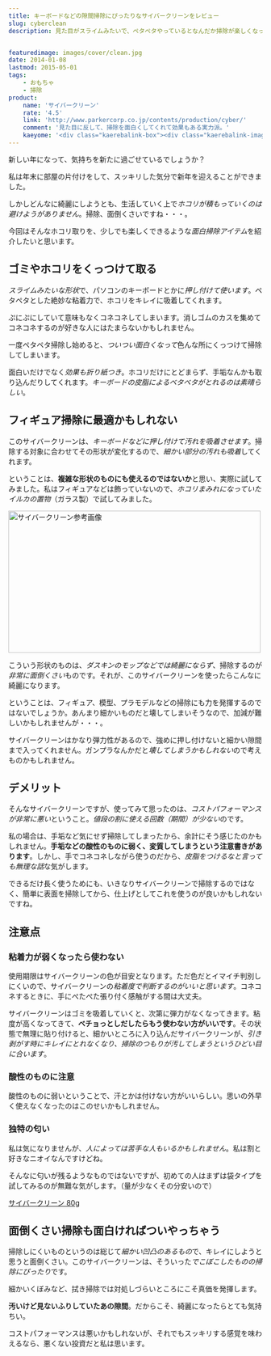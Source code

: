 ```yaml
---
title: キーボードなどの隙間掃除にぴったりなサイバークリーンをレビュー
slug: cyberclean
description: 見た目がスライムみたいで、ペタペタやっているとなんだか掃除が楽しくなってきます。細かい凹凸のあるもののホコリをキレイに吸着してくれて、掃除した後は手触りが良くなって気持ちいいです。ペタペタするのがやみつきになること間違いなしです。


featuredimage: images/cover/clean.jpg
date: 2014-01-08
lastmod: 2015-05-01
tags: 
    - おもちゃ
    - 掃除
product:
    name: 'サイバークリーン'
    rate: '4.5'
    link: 'http://www.parkercorp.co.jp/contents/production/cyber/'
    comment: '見た目に反して、掃除を面白くしてくれて効果もある実力派。'
    kaeyome: '<div class="kaerebalink-box"><div class="kaerebalink-image"><a href="http://www.amazon.co.jp/exec/obidos/ASIN/B00BCFELS4/illusionspace-22/ref=nosim/" rel="nofollow" target="_blank"><img src="http://ecx.images-amazon.com/images/I/11F9znL-KjL._SL160_.jpg" style="border: none;" /></a></div><div class="kaerebalink-info"><div class="kaerebalink-name"><a href="http://www.amazon.co.jp/exec/obidos/ASIN/B00BCFELS4/illusionspace-22/ref=nosim/" rel="nofollow" target="_blank">サイバークリーン 145g</a><div class="kaerebalink-powered-date">posted with <a href="http://kaereba.com" rel="nofollow" target="_blank">カエレバ</a></div></div><div class="kaerebalink-detail"> JOKER     </div><div class="kaerebalink-link1"><div class="shoplinkamazon"><a href="http://www.amazon.co.jp/gp/search?keywords=%83T%83C%83o%81%5B%83N%83%8A%81%5B%83%93&__mk_ja_JP=%83J%83%5E%83J%83i&tag=illusionspace-22" rel="nofollow" target="_blank" title="アマゾン" >Amazonで購入</a></div><div class="shoplinkrakuten"><a href="http://hb.afl.rakuten.co.jp/hgc/0e95387f.f2aef20d.0e953880.25e412bd/?pc=http%3A%2F%2Fsearch.rakuten.co.jp%2Fsearch%2Fmall%2F%25E3%2582%25B5%25E3%2582%25A4%25E3%2583%2590%25E3%2583%25BC%25E3%2582%25AF%25E3%2583%25AA%25E3%2583%25BC%25E3%2583%25B3%2F-%2Ff.1-p.1-s.1-sf.0-st.A-v.2%3Fx%3D0%26scid%3Daf_ich_link_urltxt%26m%3Dhttp%3A%2F%2Fm.rakuten.co.jp%2F" rel="nofollow" target="_blank" title="楽天市場" >楽天市場で購入</a></div></div></div><div class="booklink-footer" style="clear: left"></div></div>'
---
```


新しい年になって、気持ちを新たに過ごせているでしょうか？

私は年末に部屋の片付けをして、スッキリした気分で新年を迎えることができました。

しかしどんなに綺麗にしようとも、生活していく上で<em>ホコリが積もっていくのは避けようがありません</em>。掃除、面倒くさいですね・・・。

今回はそんなホコリ取りを、少しでも楽しくできるような<em>面白掃除アイテム</em>を紹介したいと思います。


## ゴミやホコリをくっつけて取る


<em>スライムみたいな形状</em>で、パソコンのキーボードとかに<em>押し付けて使います</em>。ペタペタとした絶妙な粘着力で、ホコリをキレイに吸着してくれます。

ぷにぷにしていて意味もなくコネコネしてしまいます。消しゴムのカスを集めてコネコネするのが好きな人にはたまらないかもしれません。

一度ペタペタ掃除し始めると、<em>ついつい面白くなって</em>色んな所にくっつけて掃除してしまいます。

面白いだけでなく<em>効果も折り紙つき</em>。ホコリだけにとどまらず、手垢なんかも取り込んだりしてくれます。<em>キーボードの皮脂によるベタベタがとれるのは素晴らしい</em>。


## フィギュア掃除に最適かもしれない


このサイバークリーンは、<em>キーボードなどに押し付けて汚れを吸着させます</em>。掃除する対象に合わせてその形状が変化するので、<em>細かい部分の汚れも吸着</em>してくれます。

ということは、<strong>複雑な形状のものにも使えるのではないか</strong>と思い、実際に試してみました。私はフィギュアなどは飾っていないので、<em>ホコリまみれになっていたイルカの置物</em>（ガラス製）で試してみました。

<img src="https://wantit.gcreate.jp/wp-content/uploads/2014/01/P1081907.jpg" alt="サイバークリーン参考画像" width="500" height="281" class="size-full wp-image-270" srcset="https://wantit.gcreate.jp/wp-content/uploads/2014/01/P1081907.jpg 500w, https://wantit.gcreate.jp/wp-content/uploads/2014/01/P1081907-300x168.jpg 300w" sizes="(max-width: 500px) 100vw, 500px" />

こういう形状のものは、<em>ダスキンのモップなどでは綺麗にならず</em>、掃除するのが<em>非常に面倒くさい</em>ものです。それが、このサイバークリーンを使ったらこんなに綺麗になります。

ということは、フィギュア、模型、プラモデルなどの掃除にも力を発揮するのではないでしょうか。あんまり細かいものだと壊してしまいそうなので、加減が難しいかもしれませんが・・・。

サイバークリーンはかなり弾力性があるので、強めに押し付けないと細かい隙間まで入ってくれません。ガンプラなんかだと<em>壊してしまうかもしれない</em>ので考えものかもしれません。


## デメリット


そんなサイバークリーンですが、使ってみて思ったのは、<em>コストパフォーマンスが非常に悪い</em>ということ。<em>値段の割に使える回数（期間）が少ない</em>のです。

私の場合は、手垢など気にせず掃除してしまったから、余計にそう感じたのかもしれません。<strong>手垢などの酸性のものに弱く、変質してしまうという注意書きがあります</strong>。しかし、手でコネコネしながら使うのだから、<em>皮脂をつけるなと言っても無理な話</em>な気がします。

できるだけ長く使うためにも、いきなりサイバークリーンで掃除するのではなく、簡単に表面を掃除してから、仕上げとしてこれを使うのが良いかもしれないですね。


## 注意点



### 粘着力が弱くなったら使わない


使用期限はサイバークリーンの色が目安となります。ただ色だとイマイチ判別しにくいので、サイバークリーンの<em>粘着度で判断するのがいいと思います</em>。コネコネするときに、手にぺたぺた張り付く感触がする間は大丈夫。

サイバークリーンはゴミを吸着していくと、次第に弾力がなくなってきます。粘度が高くなってきて、<strong>ベチョっとしだしたらもう使わない方がいいです</strong>。その状態で無理に貼り付けると、細かいところに入り込んだサイバークリーンが、<em>引き剥がす時にキレイにとれなくなり、掃除のつもりが汚してしまうというひどい目に合います</em>。


### 酸性のものに注意


酸性のものに弱いということで、汗とかは付けない方がいいらしい。思いの外早く使えなくなったのはこのせいかもしれません。


### 独特の匂い


私は気になりませんが、<em>人によっては苦手な人もいるかもしれません</em>。私は割と好きなニオイなんですけどね。

そんなに匂いが残るようなものではないですが、初めての人はまずは袋タイプを試してみるのが無難な気がします。（量が少なくその分安いので）

<div data-role="amazonjs" data-asin="B00BCFX7ZC" data-locale="JP" data-tmpl="" data-img-size="" class="asin_B00BCFX7ZC_JP_ amazonjs_item"><div class="amazonjs_indicator"><span class="amazonjs_indicator_img"></span><a class="amazonjs_indicator_title" href="#">サイバークリーン 80g</a><span class="amazonjs_indicator_footer"></span></div></div>

## 面倒くさい掃除も面白ければついやっちゃう


掃除しにくいものというのは総じて<em>細かい凹凸のあるもの</em>で、キレイにしようと思うと面倒くさい。このサイバークリーンは、そういった<em>でこぼこしたものの掃除にぴったり</em>です。

細かいくぼみなど、拭き掃除では対処しづらいところにこそ真価を発揮します。

<strong>汚いけど見ないふりしていたあの隙間</strong>。だからこそ、綺麗になったらとても気持ちい。

コストパフォーマンスは悪いかもしれないが、それでもスッキリする感覚を味わえるなら、悪くない投資だと私は思います。


  